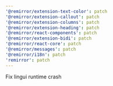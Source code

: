 ```yaml
---
'@remirror/extension-text-color': patch
'@remirror/extension-callout': patch
'@remirror/extension-columns': patch
'@remirror/extension-heading': patch
'@remirror/react-components': patch
'@remirror/extension-bidi': patch
'@remirror/react-core': patch
'@remirror/messages': patch
'@remirror/i18n': patch
'remirror': patch
---
```


Fix lingui runtime crash
